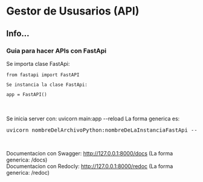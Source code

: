 <h1>Gestor de Ususarios (API)</h1>
<h2>Info...</h2>


<h3>Guia para hacer APIs con FastApi</h3>
<p>Se importa clase FastApi:</p><code>from fastapi import FastAPI<p>Se instancia la clase FastApi:</p>app = FastAPI()</code>
  
<p><br><br>
Se inicia server con: uvicorn main:app --reload
La forma generica es: <pre>uvicorn nombreDelArchivoPython:nombreDeLaInstanciaFastApi --reload</pre> <br>

Documentacion con Swagger: http://127.0.0.1:8000/docs (La forma generica: <url>/docs)<br>
Documentacion con Redocly: http://127.0.0.1:8000/redoc (La forma generica: <url>/redoc)<br>
</p>
